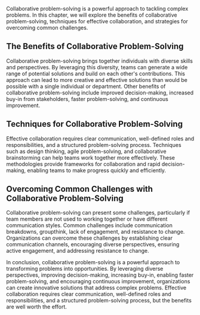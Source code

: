 
Collaborative problem-solving is a powerful approach to tackling complex problems. In this chapter, we will explore the benefits of collaborative problem-solving, techniques for effective collaboration, and strategies for overcoming common challenges.

The Benefits of Collaborative Problem-Solving
---------------------------------------------

Collaborative problem-solving brings together individuals with diverse skills and perspectives. By leveraging this diversity, teams can generate a wide range of potential solutions and build on each other's contributions. This approach can lead to more creative and effective solutions than would be possible with a single individual or department. Other benefits of collaborative problem-solving include improved decision-making, increased buy-in from stakeholders, faster problem-solving, and continuous improvement.

Techniques for Collaborative Problem-Solving
--------------------------------------------

Effective collaboration requires clear communication, well-defined roles and responsibilities, and a structured problem-solving process. Techniques such as design thinking, agile problem-solving, and collaborative brainstorming can help teams work together more effectively. These methodologies provide frameworks for collaboration and rapid decision-making, enabling teams to make progress quickly and efficiently.

Overcoming Common Challenges with Collaborative Problem-Solving
---------------------------------------------------------------

Collaborative problem-solving can present some challenges, particularly if team members are not used to working together or have different communication styles. Common challenges include communication breakdowns, groupthink, lack of engagement, and resistance to change. Organizations can overcome these challenges by establishing clear communication channels, encouraging diverse perspectives, ensuring active engagement, and addressing resistance to change.

In conclusion, collaborative problem-solving is a powerful approach to transforming problems into opportunities. By leveraging diverse perspectives, improving decision-making, increasing buy-in, enabling faster problem-solving, and encouraging continuous improvement, organizations can create innovative solutions that address complex problems. Effective collaboration requires clear communication, well-defined roles and responsibilities, and a structured problem-solving process, but the benefits are well worth the effort.

